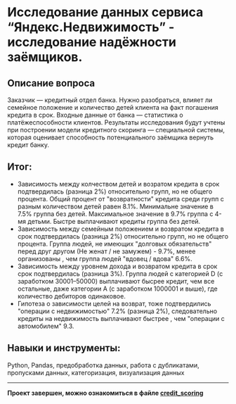 # Исследование данных сервиса “Яндекс.Недвижимость” - исследование надёжности заёмщиков.

## Описание вопроса
Заказчик — кредитный отдел банка. Нужно разобраться, влияет ли семейное положение и количество детей клиента на факт погашения кредита в срок. Входные данные от банка — статистика о платёжеспособности клиентов.
Результаты исследования будут учтены при построении модели кредитного скоринга — специальной системы, которая оценивает способность потенциального заёмщика вернуть кредит банку.

## Итог:
* Зависимость между колчеством детей и возратом кредита в срок подтвердилась (разница 2%) относительно групп, но не общего процента. Общий процент от "возвратности" кредита среди групп с разным количеством детей равен 8.1%. Минимальне значение в 7.5% группа без детей. Максимальное значение в 9.7% группа с 4-мя детьми. Быстре выплачивают кредиты группа без детей.
* Зависимость между семейным положением и возвратом кредита в срок подтвердилась (разница 2%) относительно групп, но не общего процента. Группа людей, не имеющих "долговых обязательств" перед друг другом (Не женат / не замужем) - 9.7%, менее организованы , чем группа людей "вдовец / вдова" 6.6%.
* Зависимость между уровнем дохода и возвратом кредита в срок срок подтвердилась (разница 3%). Группа людей с категорией D (с заработком 30001–50000) выплачивают бысрее кредит, чем все остальные, даже категории А (с заработком 1000001 и выше), где количество дебиторов одинаковое.
* Гипотеза о зависимости целей на возврат, тоже подтвердились "операции с недвижимостью" 7.2% (разница 2%), следовательно кредиты на недвижимость выплачивают быстрее , чем "операции с автомобилем" 9.3.

## Навыки и инструменты:
Python, Pandas, предобработка данных, работа с дубликатами, пропусками данных, категоризация, визуализация данных

---
**Проект завершен, можно ознакомиться в файле [credit_scoring](https://github.com/VeniaminSh/Practicum_Projects/blob/main/Project%202%20(Кредитный%20скоринг)%20-%20Исследование%20надёжности%20заёмщиков/credit_scoring.ipynb)**
